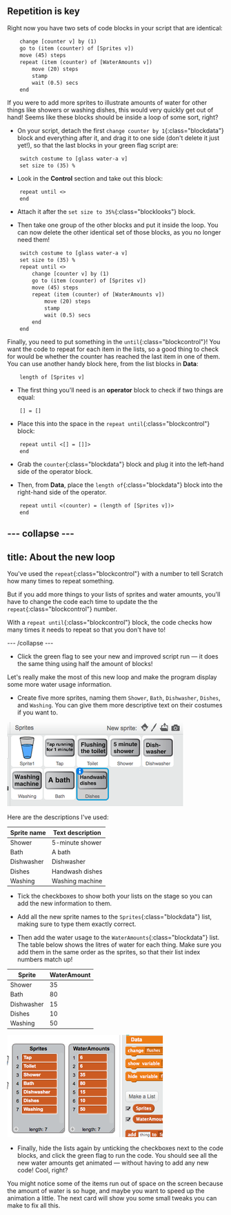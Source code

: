 ## Repetition is key

Right now you have two sets of code blocks in your script that are identical:

```blocks
    change [counter v] by (1)
    go to (item (counter) of [Sprites v])
    move (45) steps
    repeat (item (counter) of [WaterAmounts v])
        move (20) steps
        stamp
        wait (0.5) secs
    end
```

If you were to add more sprites to illustrate amounts of water for other things like showers or washing dishes, this would very quickly get out of hand! Seems like these blocks should be inside a loop of some sort, right?

+ On your script, detach the first `change counter by 1`{:class="blockdata"} block and everything after it, and drag it to one side (don't delete it just yet!), so that the last blocks in your green flag script are:

```blocks
    switch costume to [glass water-a v]
    set size to (35) %
```

+ Look in the **Control** section and take out this block:

```blocks
    repeat until <>
    end
```

+ Attach it after the `set size to 35%`{:class="blocklooks"} block.

+ Then take one group of the other blocks and put it inside the loop. You can now delete the other identical set of those blocks, as you no longer need them!

```blocks
    switch costume to [glass water-a v]
    set size to (35) %
    repeat until <>
        change [counter v] by (1)
        go to (item (counter) of [Sprites v])
        move (45) steps
        repeat (item (counter) of [WaterAmounts v])
            move (20) steps
            stamp
            wait (0.5) secs
        end
    end
```

Finally, you need to put something in the `until`{:class="blockcontrol"}! You want the code to repeat for each item in the lists, so a good thing to check for would be whether the counter has reached the last item in one of them. You can use another handy block here, from the list blocks in **Data**:

```blocks
    length of [Sprites v]
```

+ The first thing you'll need is an **operator** block to check if two things are equal:

```blocks
    [] = []
```

+ Place this into the space in the `repeat until`{:class="blockcontrol"} block:

```blocks
    repeat until <[] = []]>
    end
```

+ Grab the `counter`{:class="blockdata"} block and plug it into the left-hand side of the operator block.

+ Then, from **Data**, place the `length of`{:class="blockdata"} block into the right-hand side of the operator.

```blocks
    repeat until <(counter) = (length of [Sprites v])>
    end
```

--- collapse ---
---
title: About the new loop
---

You've used the `repeat`{:class="blockcontrol"} with a number to tell Scratch how many times to repeat something. 

But if you add more things to your lists of sprites and water amounts, you'll have to change the code each time to update the the `repeat`{:class="blockcontrol"} number. 

With a `repeat until`{:class="blockcontrol"} block, the code checks how many times it needs to repeat so that you don't have to!

--- /collapse ---

+ Click the green flag to see your new and improved script run — it does the same thing using half the amount of blocks!

Let's really make the most of this new loop and make the program display some more water usage information.

+ Create five more sprites, naming them `Shower`, `Bath`, `Dishwasher`, `Dishes`, and `Washing`. You can give them more descriptive text on their costumes if you want to.

![All the sprites showing watery household activities](images/finalSprites.png)

Here are the descriptions I've used:

| Sprite name | Text description | 
|-----|-------|
| Shower | 5-minute shower |
| Bath | A bath |
| Dishwasher | Dishwasher |
| Dishes | Handwash dishes|
| Washing | Washing machine |

+ Tick the checkboxes to show both your lists on the stage so you can add the new information to them.

+ Add all the new sprite names to the `Sprites`{:class="blockdata"} list, making sure to type them exactly correct.

+ Then add the water usage to the `WaterAmounts`{:class="blockdata"} list. The table below shows the litres of water for each thing. Make sure you add them in the same order as the sprites, so that their list index numbers match up!

| Sprite | WaterAmount | 
|-----|-------|
| Shower | 35 |
| Bath | 80 |
| Dishwasher | 15 |
| Dishes | 10|
| Washing | 50 |

![The two lists full of water data](images/finalDataLists.png)

+ Finally, hide the lists again by unticking the checkboxes next to the code blocks, and click the green flag to run the code. You should see all the new water amounts get animated — without having to add any new code! Cool, right?

You might notice some of the items run out of space on the screen because the amount of water is so huge, and maybe you want to speed up the animation a little. The next card will show you some small tweaks you can make to fix all this.
